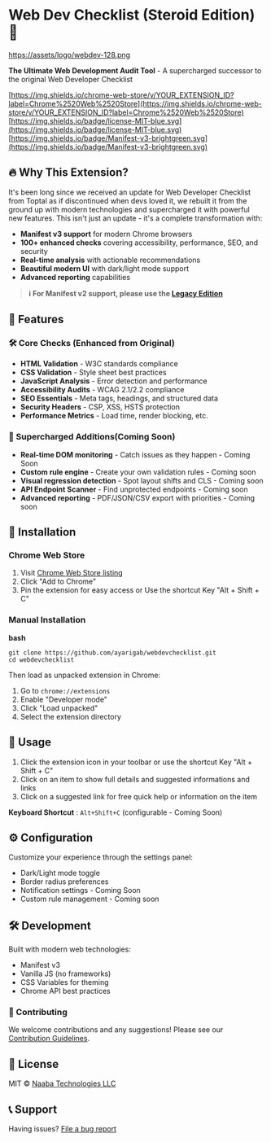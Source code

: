 # Web Dev Checklist (Steroid Edition) 🚀

[https://assets/logo/webdev-128.png](https://assets/logo/webdev-128.png)

**The Ultimate Web Development Audit Tool** - A supercharged successor to the original Web Developer Checklist

[](https://chrome.google.com/webstore/detail/YOUR_EXTENSION_ID)[https://img.shields.io/chrome-web-store/v/YOUR_EXTENSION_ID?label=Chrome%2520Web%2520Store](https://img.shields.io/chrome-web-store/v/YOUR_EXTENSION_ID?label=Chrome%2520Web%2520Store)
[](https://license/)[https://img.shields.io/badge/license-MIT-blue.svg](https://img.shields.io/badge/license-MIT-blue.svg)
[](https://developer.chrome.com/docs/extensions/mv3/)[https://img.shields.io/badge/Manifest-v3-brightgreen.svg](https://img.shields.io/badge/Manifest-v3-brightgreen.svg)

## 🔥 Why This Extension?

It's been long since we received an update for Web Developer Checklist from Toptal as if discontinued when devs loved it, we rebuilt it from the ground up with modern technologies and supercharged it with powerful new features. This isn't just an update - it's a complete transformation with:

* **Manifest v3 support** for modern Chrome browsers
* **100+ enhanced checks** covering accessibility, performance, SEO, and security
* **Real-time analysis** with actionable recommendations
* **Beautiful modern UI** with dark/light mode support
* **Advanced reporting** capabilities

> **ℹ️ For Manifest v2 support, please use the [Legacy Edition](https://chromewebstore.google.com/detail/web-developer-checklist/iahamcpedabephpcgkeikbclmaljebjp?hl=en "Web Developer Checklist")**

## 🌟 Features

### 🛠️ Core Checks (Enhanced from Original)

* **HTML Validation** - W3C standards compliance
* **CSS Validation** - Style sheet best practices
* **JavaScript Analysis** - Error detection and performance
* **Accessibility Audits** - WCAG 2.1/2.2 compliance
* **SEO Essentials** - Meta tags, headings, and structured data
* **Security Headers** - CSP, XSS, HSTS protection
* **Performance Metrics** - Load time, render blocking, etc.

### 💪 Supercharged Additions(Coming Soon)

* **Real-time DOM monitoring** - Catch issues as they happen - Coming Soon
* **Custom rule engine** - Create your own validation rules - Coming soon
* **Visual regression detection** - Spot layout shifts and CLS - Coming soon
* **API Endpoint Scanner** - Find unprotected endpoints - Coming soon
* **Advanced reporting** - PDF/JSON/CSV export with priorities - Coming soon

## 🚀 Installation

### Chrome Web Store

1. Visit [Chrome Web Store listing](https://chrome.google.com/webstore/detail/YOUR_EXTENSION_ID)
2. Click "Add to Chrome"
3. Pin the extension for easy access or Use the shortcut Key "Alt + Shift + C"

### Manual Installation

**bash**

```
git clone https://github.com/ayarigab/webdevchecklist.git
cd webdevchecklist
```

Then load as unpacked extension in Chrome:

1. Go to `chrome://extensions`
2. Enable "Developer mode"
3. Click "Load unpacked"
4. Select the extension directory

## 🎯 Usage

1. Click the extension icon in your toolbar or use the shortcut Key "Alt + Shift + C"
2. Click on an item to show full details and suggested informations and links
3. Click on a suggested link for free quick help or information on the item

 **Keyboard Shortcut** : `Alt+Shift+C` (configurable - Coming Soon)

## ⚙️ Configuration

Customize your experience through the settings panel:

* Dark/Light mode toggle
* Border radius preferences
* Notification settings - Coming Soon
* Custom rule management - Coming soon

## 🛠️ Development

Built with modern web technologies:

* Manifest v3
* Vanilla JS (no frameworks)
* CSS Variables for theming
* Chrome API best practices

### 🤝 Contributing

We welcome contributions and any suggestions! Please see our [Contribution Guidelines](https://contributing.md/).

## 📜 License

MIT © [Naaba Technologies LLC](https://naabatechs.com/)

## 📞 Support

Having issues? [File a bug report](https://github.com/ayarigab/webdevchecklist/issues "Bug report")
